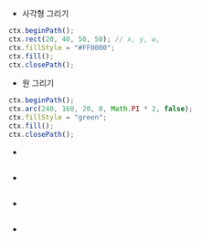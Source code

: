 - 사각형 그리기

```js
ctx.beginPath();
ctx.rect(20, 40, 50, 50); // x, y, w,
ctx.fillStyle = "#FF0000";
ctx.fill();
ctx.closePath();
```

- 원 그리기

```js
ctx.beginPath();
ctx.arc(240, 160, 20, 0, Math.PI * 2, false);
ctx.fillStyle = "green";
ctx.fill();
ctx.closePath();
```

-

```js

```

-

```js

```

-

```js

```

-

```js

```

